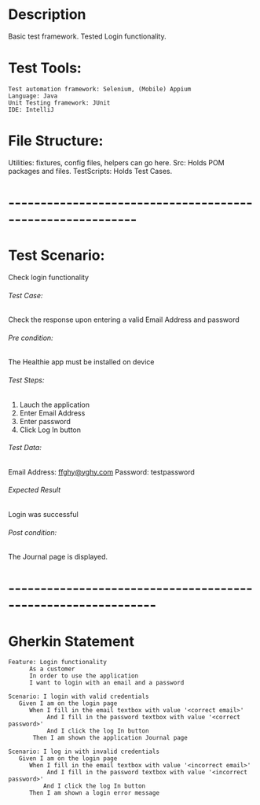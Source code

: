 # Description
Basic test framework. Tested Login functionality.

# Test Tools:
```
Test automation framework: Selenium, (Mobile) Appium 
Language: Java 
Unit Testing framework: JUnit 
IDE: IntelliJ
```

# File Structure:
Utilities: fixtures, config files, helpers can go here. Src: Holds POM packages and files. TestScripts: Holds Test Cases.
# ----------------------------------------------------------
# Test Scenario: 
Check login functionality

###### Test Case: 
Check the response upon entering a valid Email Address and password

###### Pre condition: 
The Healthie app must be installed on device

###### Test Steps:
1. Lauch the application
2. Enter Email Address
3. Enter password
4. Click Log In button

###### Test Data:
Email Address: ffghy@yghy.com
Password: testpassword

###### Expected Result
Login was successful

###### Post condition:
The Journal page is displayed.
# -------------------------------------------------------------
# Gherkin Statement
```
Feature: Login functionality
      As a customer
      In order to use the application
      I want to login with an email and a password

Scenario: I login with valid credentials
   Given I am on the login page
      When I fill in the email textbox with value '<correct email>'
           And I fill in the password textbox with value '<correct password>' 
           And I click the log In button
       Then I am shown the application Journal page

Scenario: I log in with invalid credentials
   Given I am on the login page
      When I fill in the email textbox with value '<incorrect email>'
           And I fill in the password textbox with value '<incorrect password>' 
          And I click the log In button 
      Then I am shown a login error message
```
